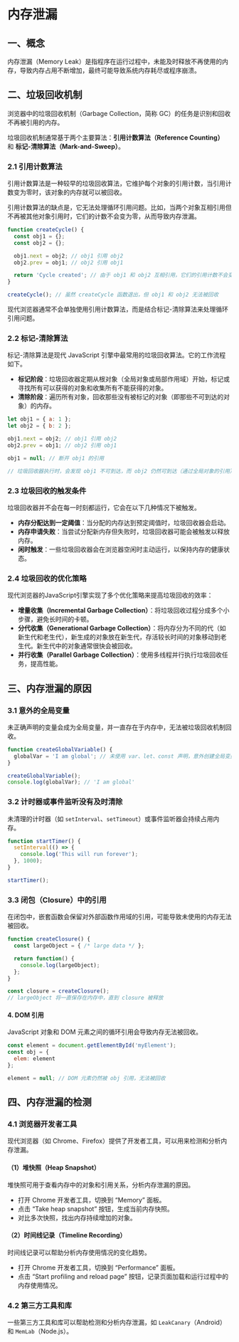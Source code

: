 # 内存泄漏

## 一、概念

内存泄漏（Memory Leak）是指程序在运行过程中，未能及时释放不再使用的内存，导致内存占用不断增加，最终可能导致系统内存耗尽或程序崩溃。

## 二、垃圾回收机制

浏览器中的垃圾回收机制（Garbage Collection，简称 GC）的任务是识别和回收不再被引用的内存。

垃圾回收机制通常基于两个主要算法：**引用计数算法（Reference Counting）** 和 **标记-清除算法（Mark-and-Sweep）**。

### 2.1 引用计数算法

引用计数算法是一种较早的垃圾回收算法，它维护每个对象的引用计数，当引用计数变为零时，该对象的内存就可以被回收。

引用计数算法的缺点是，它无法处理循环引用问题。比如，当两个对象互相引用但不再被其他对象引用时，它们的计数不会变为零，从而导致内存泄漏。

```javascript
function createCycle() {
  const obj1 = {};
  const obj2 = {};

  obj1.next = obj2; // obj1 引用 obj2
  obj2.prev = obj1; // obj2 引用 obj1

  return 'Cycle created'; // 由于 obj1 和 obj2 互相引用，它们的引用计数不会变为零
}

createCycle(); // 虽然 createCycle 函数退出，但 obj1 和 obj2 无法被回收
```

现代浏览器通常不会单独使用引用计数算法，而是结合标记-清除算法来处理循环引用问题。

### 2.2 标记-清除算法

标记-清除算法是现代 JavaScript 引擎中最常用的垃圾回收算法。它的工作流程如下。

- **标记阶段**：垃圾回收器定期从根对象（全局对象或局部作用域）开始，标记或寻找所有可以获得的对象和收集所有不能获得的对象。
- **清除阶段**：遍历所有对象，回收那些没有被标记的对象（即那些不可到达的对象）的内存。

```javascript
let obj1 = { a: 1 };
let obj2 = { b: 2 };

obj1.next = obj2; // obj1 引用 obj2
obj2.prev = obj1; // obj2 引用 obj1

obj1 = null; // 断开 obj1 的引用

// 垃圾回收器执行时，会发现 obj1 不可到达，而 obj2 仍然可到达（通过全局对象的引用）
```

### 2.3 垃圾回收的触发条件

垃圾回收器并不会在每一时刻都运行，它会在以下几种情况下被触发。

- **内存分配达到一定阈值**：当分配的内存达到预定阈值时，垃圾回收器会启动。
- **内存申请失败**：当尝试分配新内存但失败时，垃圾回收器可能会被触发以释放内存。
- **闲时触发**：一些垃圾回收器会在浏览器空闲时主动运行，以保持内存的健康状态。

### 2.4 垃圾回收的优化策略

现代浏览器的JavaScript引擎实现了多个优化策略来提高垃圾回收的效率：

- **增量收集（Incremental Garbage Collection）**：将垃圾回收过程分成多个小步骤，避免长时间的卡顿。
- **分代收集（Generational Garbage Collection）**：将内存分为不同的代（如新生代和老生代），新生成的对象放在新生代，存活较长时间的对象移动到老生代。新生代中的对象通常很快会被回收。
- **并行收集（Parallel Garbage Collection）**：使用多线程并行执行垃圾回收任务，提高性能。

## 三、内存泄漏的原因

### 3.1 意外的全局变量

未正确声明的变量会成为全局变量，并一直存在于内存中，无法被垃圾回收机制回收。

```javascript
function createGlobalVariable() {
  globalVar = 'I am global'; // 未使用 var、let、const 声明，意外创建全局变量
}

createGlobalVariable();
console.log(globalVar); // 'I am global'
```

### 3.2 计时器或事件监听没有及时清除

未清理的计时器（如 `setInterval`、`setTimeout`）或事件监听器会持续占用内存。

```javascript
function startTimer() {
  setInterval(() => {
    console.log('This will run forever');
  }, 1000);
}

startTimer();
```

### 3.3 闭包（Closure）中的引用

在闭包中，嵌套函数会保留对外部函数作用域的引用，可能导致未使用的内存无法被回收。

```javascript
function createClosure() {
  const largeObject = { /* large data */ };

  return function() {
    console.log(largeObject);
  };
}

const closure = createClosure();
// largeObject 将一直保存在内存中，直到 closure 被释放
```

#### 4. DOM 引用

JavaScript 对象和 DOM 元素之间的循环引用会导致内存无法被回收。

```javascript
const element = document.getElementById('myElement');
const obj = {
  elem: element
};

element = null; // DOM 元素仍然被 obj 引用，无法被回收
```

## 四、内存泄漏的检测

### 4.1 浏览器开发者工具

现代浏览器（如 Chrome、Firefox）提供了开发者工具，可以用来检测和分析内存泄漏。

#### （1）堆快照（Heap Snapshot）

堆快照可用于查看内存中的对象和引用关系，分析内存泄漏的原因。

- 打开 Chrome 开发者工具，切换到 “Memory” 面板。
- 点击 “Take heap snapshot” 按钮，生成当前内存快照。
- 对比多次快照，找出内存持续增加的对象。

#### （2）时间线记录（Timeline Recording）

时间线记录可以帮助分析内存使用情况的变化趋势。

- 打开 Chrome 开发者工具，切换到 “Performance” 面板。
- 点击 “Start profiling and reload page” 按钮，记录页面加载和运行过程中的内存使用情况。

### 4.2 第三方工具和库

一些第三方工具和库可以帮助检测和分析内存泄漏，如 `LeakCanary`（Android）和 `MemLab`（Node.js）。
